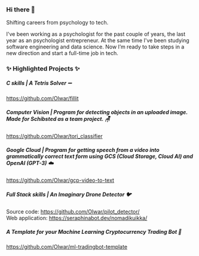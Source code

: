 ### Hi there 👋

Shifting careers from psychology to tech.

I've been working as a psychologist for the past couple of years, the last year as an psychologist entrepreneur. At the same time I've been studying software engineering and data science. Now I’m ready to take steps in a new direction and start a full-time job in tech.

### ✨ **Highlighted Projects** ✨

##### C skills | A Tetris Solver :heavy_minus_sign:
https://github.com/Olwar/fillit

##### Computer Vision | Program for detecting objects in an uploaded image. Made for Schibsted as a team project. :chair:
https://github.com/Olwar/tori_classifier

##### Google Cloud | Program for getting speech from a video into grammatically correct text form using GCS (Cloud Storage, Cloud AI) and OpenAI (GPT-3) :cloud:
https://github.com/Olwar/gcp-video-to-text

##### Full Stack skills | An Imaginary Drone Detector :bird:
Source code: https://github.com/Olwar/pilot_detector/  
Web application: https://seraphinabot.dev/nomadikuikka/

##### A Template for your Machine Learning Cryptocurrency Trading Bot :money_mouth_face:
https://github.com/Olwar/ml-tradingbot-template

<!--
**Olwar/Olwar** is a ✨ _special_ ✨ repository because its `README.md` (this file) appears on your GitHub profile.

Here are some ideas to get you started:

- 🔭 I’m currently working on ...
- 🌱 I’m currently learning ...
- 👯 I’m looking to collaborate on ...
- 🤔 I’m looking for help with ...
- 💬 Ask me about ...
- 📫 How to reach me: ...
- 😄 Pronouns: ...
- ⚡ Fun fact: ...
-->
